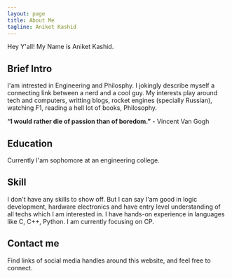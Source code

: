 ```yaml
---
layout: page
title: About Me
tagline: Aniket Kashid
---
```


Hey Y'all! My Name is Aniket Kashid.

## Brief Intro
I'am intrested in Engineering and Philosphy. I jokingly describe myself a connecting link between
a nerd and a cool guy. My interests play around tech and computers, writting blogs, rocket engines (specially Russian),
watching F1, reading a hell lot of books, Philosophy.


**“I would rather die of passion than of boredom.”**
                                                                                                      - Vincent Van Gogh


## Education

Currently I'am sophomore at an engineering college.


## Skill

I don't have any skills to show off. But I can say I'am good in logic development, hardware electronics and have entry level understanding of all 
techs which I am interested in. I have hands-on experience in languages like C, C++, Python. I am currently focusing on CP.


## Contact me

Find links of social media handles around this website, and feel free to connect. 







